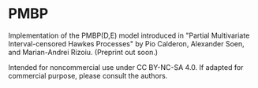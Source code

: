# PMBP

Implementation of the PMBP(D,E) model introduced in "Partial Multivariate Interval-censored Hawkes Processes" by Pio Calderon, Alexander Soen, and Marian-Andrei Rizoiu. (Preprint out soon.)

Intended for noncommercial use under CC BY-NC-SA 4.0. If adapted for commercial purpose, please consult the authors.
